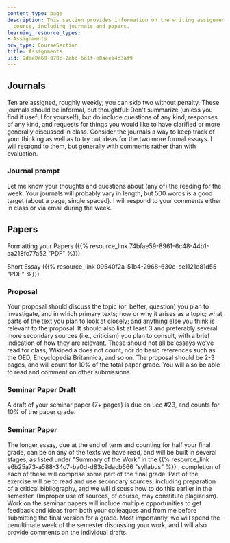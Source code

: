 ```yaml
---
content_type: page
description: This section provides information on the writing assignments for the
  course, including journals and papers.
learning_resource_types:
- Assignments
ocw_type: CourseSection
title: Assignments
uid: 9dae0a69-070c-2abd-6d1f-e0aeea4b3af9
---
```


Journals
--------

Ten are assigned, roughly weekly; you can skip two without penalty. These journals should be informal, but thoughtful: Don't summarize (unless you find it useful for yourself), but do include questions of any kind, responses of any kind, and requests for things you would like to have clarified or more generally discussed in class. Consider the journals a way to keep track of your thinking as well as to try out ideas for the two more formal essays. I will respond to them, but generally with comments rather than with evaluation.

### Journal prompt

Let me know your thoughts and questions about (any of) the reading for the week. Your journals will probably vary in length, but 500 words is a good target (about a page, single spaced). I will respond to your comments either in class or via email during the week.

Papers
------

Formatting your Papers ({{% resource_link 74bfae59-8961-6c48-44b1-aa218fc77a52 "PDF" %}})

Short Essay ({{% resource_link 09540f2a-51b4-2968-630c-ce1121e81d55 "PDF" %}})

### Proposal

Your proposal should discuss the topic (or, better, question) you plan to investigate, and in which primary texts; how or why it arises as a topic; what parts of the text you plan to look at closely; and anything else you think is relevant to the proposal. It should also list at least 3 and preferably several more secondary sources (i.e., criticism) you plan to consult, with a brief indication of how they are relevant. These should not all be essays we've read for class; Wikipedia does not count, nor do basic references such as the OED, Encyclopedia Britannica, and so on. The proposal should be 2-3 pages, and will count for 10% of the total paper grade. You will also be able to read and comment on other submissions.

### Seminar Paper Draft

A draft of your seminar paper (7+ pages) is due on Lec #23, and counts for 10% of the paper grade.

### Seminar Paper

The longer essay, due at the end of term and counting for half your final grade, can be on any of the texts we have read, and will be built in several stages, as listed under "Summary of the Work" in the {{% resource_link e6b25a73-a588-34c7-ba0d-d83c9dacb666 "syllabus" %}} ; completion of each of these will comprise some part of the final grade. Part of the exercise will be to read and use secondary sources, including preparation of a critical bibliography, and we will discuss how to do this earlier in the semester. (Improper use of sources, of course, may constitute plagiarism). Work on the seminar papers will include multiple opportunities to get feedback and ideas from both your colleagues and from me before submitting the final version for a grade. Most importantly, we will spend the penultimate week of the semester discussing your work, and I will also provide comments on the individual drafts.